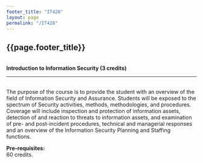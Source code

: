 ```yaml
---
footer_title: "IT428"
layout: page
permalink: "/IT428"
---
```


## {{page.footer_title}}
\
**Introduction to Information Security (3 credits)**

---
\
The purpose of the course is to provide the student with an overview of the field of Information Security and Assurance. Students will be exposed to the spectrum of Security activities, methods, methodologies, and procedures. Coverage will include inspection and protection of information assets, detection of and reaction to threats to information assets, and examination of pre- and post-incident procedures, technical and managerial responses and an overview of the Information Security Planning and Staffing functions.

**Pre-requisites:**
\
60 credits.